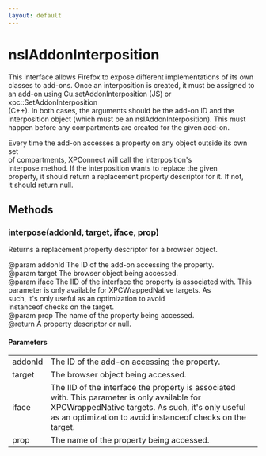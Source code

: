 ```yaml
---
layout: default
---
```


# nsIAddonInterposition #
  
This interface allows Firefox to expose different implementations of its own  
classes to add-ons. Once an interposition is created, it must be assigned to  
an add-on using Cu.setAddonInterposition (JS) or xpc::SetAddonInterposition  
(C++). In both cases, the arguments should be the add-on ID and the  
interposition object (which must be an nsIAddonInterposition). This must  
happen before any compartments are created for the given add-on.  
  
Every time the add-on accesses a property on any object outside its own set  
of compartments, XPConnect will call the interposition's  
interpose method. If the interposition wants to replace the given  
property, it should return a replacement property descriptor for it. If not,  
it should return null.  
  

## Methods ##

### interpose(addonId, target, iface, prop) ###
  
Returns a replacement property descriptor for a browser object.  
  
@param addonId The ID of the add-on accessing the property.  
@param target The browser object being accessed.  
@param iface The IID of the interface the property is associated with. This  
             parameter is only available for XPCWrappedNative targets. As  
             such, it's only useful as an optimization to avoid  
             instanceof checks on the target.  
@param prop The name of the property being accessed.  
@return A property descriptor or null.  
  

#### Parameters ####

<table>

<tr>
<td>addonId</td>
<td>The ID of the add-on accessing the property.  
</td>
</tr>

<tr>
<td>target</td>
<td>The browser object being accessed.  
</td>
</tr>

<tr>
<td>iface</td>
<td>The IID of the interface the property is associated with. This  
             parameter is only available for XPCWrappedNative targets. As  
             such, it's only useful as an optimization to avoid  
             instanceof checks on the target.  
</td>
</tr>

<tr>
<td>prop</td>
<td>The name of the property being accessed.  
</td>
</tr>

</table>
